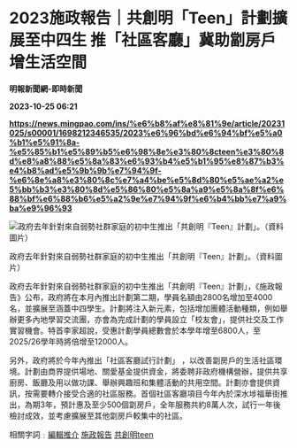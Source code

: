 # 2023施政報告｜共創明「Teen」計劃擴展至中四生 推「社區客廳」冀助劏房戶增生活空間
**明報新聞網-即時新聞**

**2023-10-25 06:21**

**https://news.mingpao.com/ins/%e6%b8%af%e8%81%9e/article/20231025/s00001/1698212346535/2023%e6%96%bd%e6%94%bf%e5%a0%b1%e5%91%8a-%e5%85%b1%e5%89%b5%e6%98%8e%e3%80%8cteen%e3%80%8d%e8%a8%88%e5%8a%83%e6%93%b4%e5%b1%95%e8%87%b3%e4%b8%ad%e5%9b%9b%e7%94%9f-%e6%8e%a8%e3%80%8c%e7%a4%be%e5%8d%80%e5%ae%a2%e5%bb%b3%e3%80%8d%e5%86%80%e5%8a%a9%e5%8a%8f%e6%88%bf%e6%88%b6%e5%a2%9e%e7%94%9f%e6%b4%bb%e7%a9%ba%e9%96%93**

![政府去年針對來自弱勢社群家庭的初中生推出「共創明『Teen』計劃」。（資料圖片）](https://fs.mingpao.com/ins/20231025/s00001/f5667ca4c953ebc22edfb3359870a7e3.jpg)

政府去年針對來自弱勢社群家庭的初中生推出「共創明『Teen』計劃」。（資料圖片）

政府去年針對來自弱勢社群家庭的初中生推出「共創明『Teen』計劃」，《施政報告》公布，政府將在本月內推出計劃第二期，學員名額由2800名增加至4000名，並擴展至涵蓋中四學生。計劃將注入新元素，包括增加團體活動種類，例如舉辦更多內地學習交流團，亦會為完成計劃的學員設立「校友會」，提供社交及工作實習機會。特首李家超說，受惠計劃學員總數會於本學年增至6800人，至2025/26學年時將倍增至12000人。

另外，政府將於今年內推出「社區客廳試行計劃」 ，以改善劏房戶的生活社區環境。計劃由商界提供場地、關愛基金提供資金，將委聘非政府機構營辦，提供共享廚房、飯廳及用以做功課、舉辦興趣班和集體活動的共用空間。計劃亦會提供資訊，按需要轉介接受合適的社區服務。首個社區客廳項目今年內於深水埗福華街推出，為期3年，預計惠及至少500個劏房戶，全年服務共約8萬人次，試行一年後檢討成效，並考慮擴展至其他劏房戶較集中的社區。

相關字詞﹕[編輯推介](https://news.mingpao.com/ins/%e6%b8%af%e8%81%9e/article/20231025/s00001/php/search2.php?pnssection=all&inssection=all&searchtype=A&keywords=%E7%B7%A8%E8%BC%AF%E6%8E%A8%E4%BB%8B) [施政報告](https://news.mingpao.com/ins/%e6%b8%af%e8%81%9e/article/20231025/s00001/php/search2.php?pnssection=all&inssection=all&searchtype=A&keywords=%E6%96%BD%E6%94%BF%E5%A0%B1%E5%91%8A) [共創明teen](https://news.mingpao.com/ins/%e6%b8%af%e8%81%9e/article/20231025/s00001/php/search2.php?pnssection=all&inssection=all&searchtype=A&keywords=%E5%85%B1%E5%89%B5%E6%98%8Eteen)